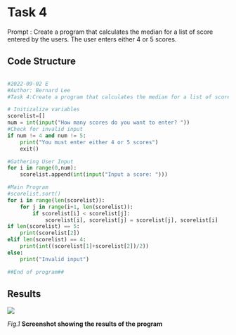 # Task 4
Prompt : Create a program that calculates the median for a list of score entered by the users. The user enters either 4 or 5 scores.

## Code Structure
```.py

#2022-09-02 E
#Author: Bernard Lee
#Task 4:Create a program that calculates the median for a list of score entered by the users. The user enters either 4 or 5 scores.

# Initizalize variables
scorelist=[]
num = int(input("How many scores do you want to enter? "))
#Check for invalid input
if num != 4 and num != 5:
    print("You must enter either 4 or 5 scores")
    exit()

#Gathering User Input
for i in range(0,num):
    scorelist.append(int(input("Input a score: ")))

#Main Program
#scorelist.sort()
for i in range(len(scorelist)):
    for j in range(i+1, len(scorelist)):
        if scorelist[i] < scorelist[j]:
            scorelist[i], scorelist[j] = scorelist[j], scorelist[i]
if len(scorelist) == 5:
    print(scorelist[2])
elif len(scorelist) == 4:
    print(int((scorelist[1]+scorelist[2])/2))
else:
    print("Invalid input")

##End of program##


```

## Results
![](Task4_Evidence.jpg)

*Fig.1* **Screenshot showing the results of the program**

